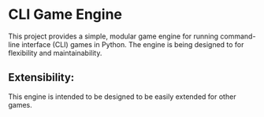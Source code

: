 # CLI Game Engine

This project provides a simple, modular game engine for running command-line interface (CLI) games in Python. The engine is being designed to for flexibility and maintainability.

## Extensibility:

This engine is intended to be designed to be easily extended for other games.






